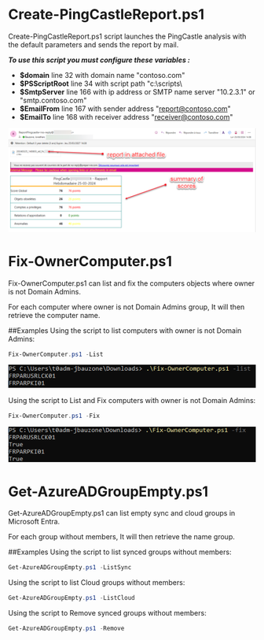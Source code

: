 Create-PingCastleReport.ps1
===================

Create-PingCastleReport.ps1 script launches the PingCastle analysis with the default parameters and sends the report by mail.

***To use this script you must configure these variables :***
- **$domain** line 32 with domain name "contoso.com"
- **$PSScriptRoot** line 34 with script path "c:\scripts\
- **$SmtpServer** line 166 with ip address or SMTP name server "10.2.3.1" or "smtp.contoso.com"
- **$EmailFrom** line 167 with sender address "report@contoso.com"
- **$EmailTo** line 168 with receiver address "receiver@contoso.com"

![alt tag](Images/Create-PingCastleReport-Mail.png)

Fix-OwnerComputer.ps1
===================

Fix-OwnerComputer.ps1 can list and fix the computers objects where owner is not Domain Admins.

For each computer where owner is not Domain Admins group, It will then retrieve the computer name.


##Examples
Using the script to list computers with owner is not Domain Admins:
```PowerShell
Fix-OwnerComputer.ps1 -List
```
![alt tag](Images/Fix-OwnerComputer-List.png)

Using the script to List and Fix computers with owner is not Domain Admins:
```PowerShell
Fix-OwnerComputer.ps1 -Fix
```
![alt tag](Images/Fix-OwnerComputer-Fix.png)


Get-AzureADGroupEmpty.ps1
===================

Get-AzureADGroupEmpty.ps1 can list empty sync and cloud groups in Microsoft Entra.

For each group without members, It will then retrieve the name group.


##Examples
Using the script to list synced groups without members:
```PowerShell
Get-AzureADGroupEmpty.ps1 -ListSync
```

Using the script to list Cloud groups without members:
```PowerShell
Get-AzureADGroupEmpty.ps1 -ListCloud
```

Using the script to Remove synced groups without members:
```PowerShell
Get-AzureADGroupEmpty.ps1 -Remove
```

